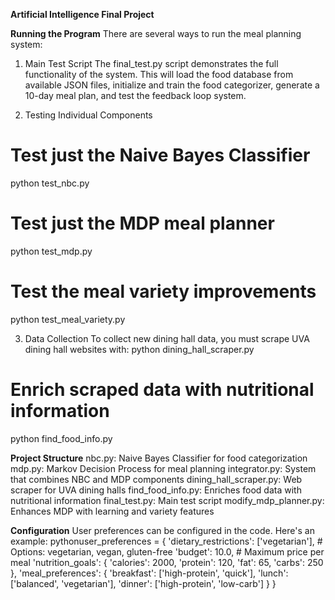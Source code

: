****Artificial Intelligence Final Project****

**Running the Program**
There are several ways to run the meal planning system:

1. Main Test Script
The final_test.py script demonstrates the full functionality of the system. This will load the food database from available JSON files, initialize and train the food categorizer, generate a 10-day meal plan, and test the feedback loop system.

2. Testing Individual Components
# Test just the Naive Bayes Classifier
python test_nbc.py
# Test just the MDP meal planner
python test_mdp.py
# Test the meal variety improvements
python test_meal_variety.py

3. Data Collection
To collect new dining hall data, you must scrape UVA dining hall websites with:
python dining_hall_scraper.py
# Enrich scraped data with nutritional information
python find_food_info.py

**Project Structure**
nbc.py: Naive Bayes Classifier for food categorization
mdp.py: Markov Decision Process for meal planning
integrator.py: System that combines NBC and MDP components
dining_hall_scraper.py: Web scraper for UVA dining halls
find_food_info.py: Enriches food data with nutritional information
final_test.py: Main test script
modify_mdp_planner.py: Enhances MDP with learning and variety features

**Configuration**
User preferences can be configured in the code. Here's an example:
pythonuser_preferences = {
    'dietary_restrictions': ['vegetarian'],  # Options: vegetarian, vegan, gluten-free
    'budget': 10.0,  # Maximum price per meal
    'nutrition_goals': {
        'calories': 2000,
        'protein': 120,
        'fat': 65,
        'carbs': 250
    },
    'meal_preferences': {
        'breakfast': ['high-protein', 'quick'],
        'lunch': ['balanced', 'vegetarian'],
        'dinner': ['high-protein', 'low-carb']
    }
}
